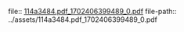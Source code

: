 file:: [114a3484.pdf_1702406399489_0.pdf](../assets/114a3484.pdf_1702406399489_0.pdf)
file-path:: ../assets/114a3484.pdf_1702406399489_0.pdf
